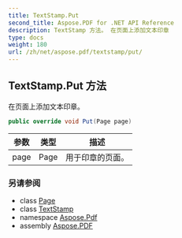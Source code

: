 ```yaml
---
title: TextStamp.Put
second_title: Aspose.PDF for .NET API Reference
description: TextStamp 方法。 在页面上添加文本印章
type: docs
weight: 180
url: /zh/net/aspose.pdf/textstamp/put/
---
```

## TextStamp.Put 方法

在页面上添加文本印章。

```csharp
public override void Put(Page page)
```

| 参数 | 类型 | 描述 |
| --- | --- | --- |
| page | Page | 用于印章的页面。 |

### 另请参阅

* class [Page](../../page/)
* class [TextStamp](../)
* namespace [Aspose.Pdf](../../../aspose.pdf/)
* assembly [Aspose.PDF](../../../)